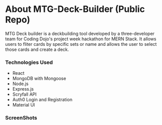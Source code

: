# About MTG-Deck-Builder (Public Repo)
MTG Deck builder is a deckbuilding tool developed by a three-developer team for Coding Dojo's project week hackathon for MERN Stack. 
It allows users to fliter cards by specific sets or name and allows the user to select those cards and create a deck.

### Technologies Used ###
* React
* MongoDB with Mongoose
* Node.js
* Express.js
* Scryfall API
* Auth0 Login and Registration
* Material UI

### ScreenShots ###


